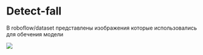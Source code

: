# Detect-fall

В roboflow/dataset представлены изображения которые использовались для обечения модели

<a href="https://universe.roboflow.com/tickflag/detect-fall/model/">
    <img src="https://app.roboflow.com/images/try-model-badge.svg"></img>
</a>
